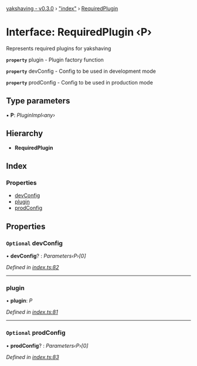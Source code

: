 [yakshaving - v0.3.0](../README.md) › ["index"](../modules/_index_.md) › [RequiredPlugin](_index_.requiredplugin.md)

# Interface: RequiredPlugin ‹**P**›

Represents required plugins for yakshaving

**`property`** plugin - Plugin factory function

**`property`** devConfig - Config to be used in development mode

**`property`** prodConfig - Config to be used in production mode

## Type parameters

▪ **P**: *PluginImpl‹any›*

## Hierarchy

* **RequiredPlugin**

## Index

### Properties

* [devConfig](_index_.requiredplugin.md#optional-devconfig)
* [plugin](_index_.requiredplugin.md#plugin)
* [prodConfig](_index_.requiredplugin.md#optional-prodconfig)

## Properties

### `Optional` devConfig

• **devConfig**? : *Parameters‹P›[0]*

*Defined in [index.ts:82](https://github.com/vegeta897/d-zone/blob/afa9e61/packages/webapp-yakshaving/source/index.ts#L82)*

___

###  plugin

• **plugin**: *P*

*Defined in [index.ts:81](https://github.com/vegeta897/d-zone/blob/afa9e61/packages/webapp-yakshaving/source/index.ts#L81)*

___

### `Optional` prodConfig

• **prodConfig**? : *Parameters‹P›[0]*

*Defined in [index.ts:83](https://github.com/vegeta897/d-zone/blob/afa9e61/packages/webapp-yakshaving/source/index.ts#L83)*
